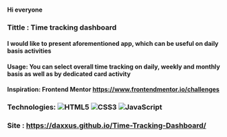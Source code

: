 #### Hi everyone
### Tittle : Time tracking dashboard

#### I would like to present aforementioned app, which can be useful on daily basis activities
#### Usage: You can select overall time tracking on daily, weekly and monthly basis as well as by dedicated card activity

#### Inspiration: Frontend Mentor https://www.frontendmentor.io/challenges

### Technologies: ![HTML5](https://img.shields.io/badge/html5-%23E34F26.svg?style=for-the-badge&logo=html5&logoColor=white) ![CSS3](https://img.shields.io/badge/css3-%231572B6.svg?style=for-the-badge&logo=css3&logoColor=white) ![JavaScript](https://img.shields.io/badge/javascript-%23323330.svg?style=for-the-badge&logo=javascript&logoColor=%23F7DF1E)

### Site :   https://daxxus.github.io/Time-Tracking-Dashboard/